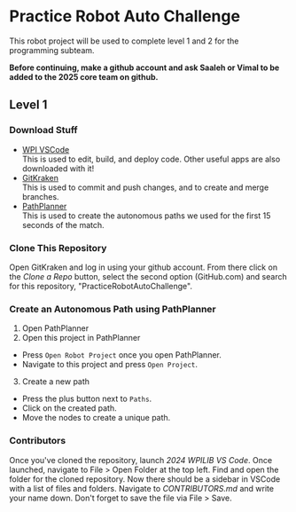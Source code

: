 # Practice Robot Auto Challenge
This robot project will be used to complete level 1 and 2 for the programming subteam.

**Before continuing, make a github account and ask Saaleh or Vimal to be added to the 2025 core team on github.**

## Level 1

### Download Stuff
- [WPI VSCode](https://docs.wpilib.org/en/stable/docs/zero-to-robot/step-2/wpilib-setup.html)<br>
This is used to edit, build, and deploy code. Other useful apps are also downloaded with it!
- [GitKraken](https://www.gitkraken.com/) <br>
This is used to commit and push changes, and to create and merge branches.
- [PathPlanner](https://github.com/mjansen4857/pathplanner/releases/tag/2024.1.7)<br>
This is used to create the autonomous paths we used for the first 15 seconds of the match.

### Clone This Repository
Open GitKraken and log in using your github account. From there click on the *Clone a Repo* button, select the second option (GitHub.com) and search for this repository, "PracticeRobotAutoChallenge".

### Create an Autonomous Path using PathPlanner

1. Open PathPlanner
2. Open this project in PathPlanner
  - Press `Open Robot Project` once you open PathPlanner.
  - Navigate to this project and press `Open Project`.
3. Create a new path
  - Press the plus button next to `Paths`.
  - Click on the created path.
  - Move the nodes to create a unique path.
  
### Contributors
Once you've cloned the repository, launch *2024 WPILIB VS Code*. Once launched, navigate to File > Open Folder at the top left. Find and open the folder for the cloned repository. Now there should be a sidebar in VSCode with a list of files and folders. Navigate to *CONTRIBUTORS.md* and write your name down. Don't forget to save the file via File > Save.
